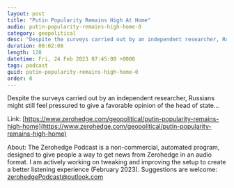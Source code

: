```yaml
---
layout: post
title: "Putin Popularity Remains High At Home"
audio: putin-popularity-remains-high-home-0
category: geopolitical
desc: "Despite the surveys carried out by an independent researcher, Russians might still feel pressured to give a favorable opinion of the head of state..."
duration: 00:02:08
length: 128
datetime: Fri, 24 Feb 2023 07:45:00 +0000
tags: podcast
guid: putin-popularity-remains-high-home-0
order: 0
---
```

Despite the surveys carried out by an independent researcher, Russians might still feel pressured to give a favorable opinion of the head of state...

Link: [https://www.zerohedge.com/geopolitical/putin-popularity-remains-high-home](https://www.zerohedge.com/geopolitical/putin-popularity-remains-high-home)

About: The Zerohedge Podcast is a non-commercial, automated program, designed to give people a way to get news from Zerohedge in an audio format.  I am actively working on tweaking and improving the setup to create a better listening experience (February 2023).  Suggestions are welcome: [zerohedgePodcast@outlook.com](mailto:zerohedgePodcast@outlook.com)